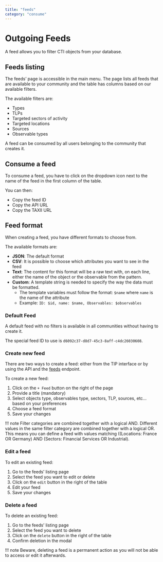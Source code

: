 ```yaml
---
title: "feeds"
category: "consume"
---
```

# Outgoing Feeds
A feed allows you to filter CTI objects from your database.

## Feeds listing

The feeds’ page is accessible in the main menu. The page lists all feeds that are available to your community and the table has columns based on our available filters.

The available filters are:

- Types
- TLPs
- Targeted sectors of activity
- Targeted locations
- Sources
- Observable types

A feed can be consumed by all users belonging to the community that creates it.

## Consume a feed

To consume a feed, you have to click on the dropdown icon next to the name of the feed in the first column of the table.

You can then:

- Copy the feed ID
- Copy the API URL
- Copy the TAXII URL

## Feed format

When creating a feed, you have different formats to choose from.

The available formats are:

- **JSON**: The default format
- **CSV**: It is possible to choose which attributes you want to see in the feed
- **Text**: The content for this format will be a raw text with, on each line, either the name of the object or the observable from the pattern.
- **Custom**: A template string is needed to specify the way the data must be formatted.
    - The template variables must follow the format: `$name` where `name` is the name of the attribute
    - Example: `ID: $id, name: $name, Observables: $observables`

### Default Feed

A default feed with no filters is available in all communities without having to create it.

The special feed ID to use is `d6092c37-d8d7-45c3-8aff-c4dc26030608`.

### Create new feed

There are two ways to create a feed: either from the TIP interface or by using the API and the [feeds](../../../develop/rest_api/intelligence/#tag/Outgoing-Feeds/operation/post_feeds_resource) endpoint.

To create a new feed:

1. Click on the `+ Feed` button on the right of the page
2. Provide a title (mandatory)
3. Select objects type, observables type, sectors, TLP, sources, etc... based on your preferences
4. Choose a feed format
5. Save your changes

!!! note
    Filter categories are combined together with a logical AND. Different values in the same filter category are combined together with a logical OR. This means you can define a feed with values matching ((Locations: France OR Germany) AND (Sectors: Financial Services OR Industrial).

### Edit a feed

To edit an existing feed:

1. Go to the feeds’ listing page
2. Select the feed you want to edit or delete
3. Click on the `edit` button in the right of the table
4. Edit your feed
5. Save your changes

### Delete a feed

To delete an existing feed:

1. Go to the feeds’ listing page
2. Select the feed you want to delete
3. Click on the `delete` button in the right of the table
4. Confirm deletion in the modal

!!! note
    Beware, deleting a feed is a permanent action as you will not be able to access or edit it afterwards.
